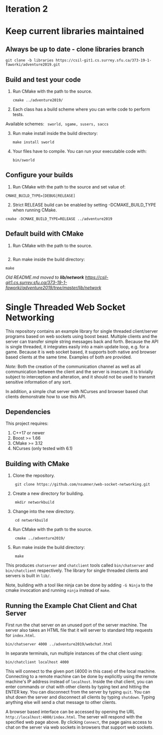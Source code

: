 # Iteration 2


# Keep current libraries maintained
## Always be up to date - clone libraries branch

    git clone -b libraries https://csil-git1.cs.surrey.sfu.ca/373-19-1-faworki/adventure2019.git





## Build and test your code

1. Run CMake with the path to the source.

    ```cmake ../adventure2019/```

2. Each class has a build scheme where you can write code to perform tests.

Available schemes:  ``` sworld, sgame, susers, saccs```

3. Run make install <scheme> inside the build directory:


    ```make install sworld```


4. Your files have to compile. You can run your executable code with:

    ```bin/sworld```



## Configure your builds

1. Run CMake with the path to the source and set value of:

```CMAKE_BUILD_TYPE=[DEBUG|RELEASE]```

2. Strict RELEASE build can be enabled by setting -DCMAKE_BUILD_TYPE when running CMake.

```cmake -DCMAKE_BUILD_TYPE=RELEASE ../adventure2019```


## Default build with CMake

1. Run CMake with the path to the source.

```cmake ../adventure2019/
```
2. Run make inside the build directory:

```make```


*Old README.md moved to **lib/network***
*https://csil-git1.cs.surrey.sfu.ca/373-19-1-faworki/adventure2019/tree/master/lib/network*

# Single Threaded Web Socket Networking

This repository contains an example library for single threaded client/server
programs based on web sockets using boost beast. Multiple clients and the server
can transfer simple string messages back and forth. Because the API is single
threaded, it integrates easily into a main update loop, e.g. for a game.
Because it is web socket based, it supports both native and browser based
clients at the same time. Examples of both are provided.

*Note:* Both the creation of the communication channel as well as all
communication between the client and the server is insecure. It is trivially
subject to interception and alteration, and it should not be used to transmit
sensitive information of any sort.

In addition, a simple chat server with NCurses and browser based chat clients
demonstrate how to use this API.

## Dependencies

This project requires:

1. C++17 or newer
2. Boost >= 1.66
3. CMake >= 3.12
4. NCurses (only tested with 6.1)

## Building with CMake

1. Clone the repository.

        git clone https://github.com/nsumner/web-socket-networking.git

2. Create a new directory for building.

        mkdir networkbuild

3. Change into the new directory.

        cd networkbuild

4. Run CMake with the path to the source.

        cmake ../adventure2019/

5. Run make inside the build directory:

        make

This produces `chatserver` and `chatclient` tools called `bin/chatserver` and
`bin/chatclient` respectively. The library for single threaded clients and
servers is built in `lib/`.

Note, building with a tool like ninja can be done by adding `-G Ninja` to
the cmake invocation and running `ninja` instead of `make`.


## Running the Example Chat Client and Chat Server

First run the chat server on an unused port of the server machine. The server
also takes an HTML file that it will server to standard http requests for
`index.html`.

    bin/chatserver 4000 ../adventure2019/webchat.html

In separate terminals, run multiple instances of the chat client using:

    bin/chatclient localhost 4000

This will connect to the given port (4000 in this case) of the local machine.
Connecting to a remote machine can be done by explicitly using the remote
machine's IP address instead of `localhost`. Inside the chat client, you can
enter commands or chat with other clients by typing text and hitting the
ENTER key. You can disconnect from the server by typing `quit`. You can shut
down the server and disconnect all clients by typing `shutdown`. Typing
anything else will send a chat message to other clients.

A browser based interface can be accessed by opening the URL
`http://localhost:4000/index.html`. The server will respond with the
specified web page above. By clicking `Connect`, the page gains access to
chat on the server via web sockets in browsers that support web sockets.

